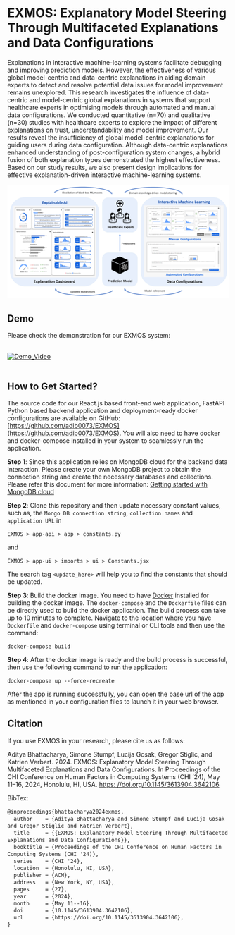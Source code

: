 # EXMOS: Explanatory Model Steering Through Multifaceted Explanations and Data Configurations

Explanations in interactive machine-learning systems facilitate debugging and improving prediction models. However, the effectiveness of various global model-centric and data-centric explanations in aiding domain experts to detect and resolve potential data issues for model improvement remains unexplored. This research investigates the influence of data-centric and model-centric global explanations in systems that support healthcare experts in optimising models through automated and manual data configurations. We conducted quantitative (n=70) and qualitative (n=30) studies with healthcare experts to explore the impact of different explanations on trust, understandability and model improvement. Our results reveal the insufficiency of global model-centric explanations for guiding users during data configuration. Although data-centric explanations enhanced understanding of post-configuration system changes, a hybrid fusion of both explanation types demonstrated the highest effectiveness. Based on our study results, we also present design implications for effective explanation-driven interactive machine-learning systems.

<p align="center" width="100%">
<a href="https://www.youtube.com/watch?v=DP1tAejstAg" target="_blank"><img src="https://github.com/adib0073/EXMOS/blob/main/images/XIL%20Systems.jpg" width="650" alt="EXMOS System"/></a>
</p>

## Demo

Please check the demonstration for our EXMOS system:
<br/>
<br/>

[![Demo_Video](https://img.youtube.com/vi/DP1tAejstAg/0.jpg)](https://www.youtube.com/watch?v=DP1tAejstAg)
<br/>
<br/>

## How to Get Started?
The source code for our React.js based front-end web application, FastAPI Python based backend application and deployment-ready docker configurations are available on GitHub: [https://github.com/adib0073/EXMOS](https://github.com/adib0073/EXMOS). You will also need to have docker and docker-compose installed in your system to seamlessly run the application.

**Step 1**: Since this application relies on MongoDB cloud for the backend data interaction. Please create your own MongoDB project to obtain the connection string and create the necessary databases and collections. Please refer this document for more information: [Getting started with MongoDB cloud](https://www.mongodb.com/docs/guides/atlas/connection-string/)

**Step 2**: Clone this repository and then update necessary constant values, such as, the `Mongo DB connection string`, `collection names` and `application URL` in 
```
EXMOS > app-api > app > constants.py
```
and 

```
EXMOS > app-ui > imports > ui > Constants.jsx
```
The search tag `<update_here>` will help you to find the constants that should be updated.

**Step 3**: Build the docker image. You need to have [Docker](https://www.docker.com) installed for building the docker image. The `docker-compose` and the `Dockerfile` files can be directly used to build the docker application. The build process can take up to 10 minutes to complete. Navigate to the location where you have `Dockerfile` and `docker-compose` using terminal or CLI tools and then use the command:
```
docker-compose build
```

**Step 4**: After the docker image is ready and the build process is successful, then use the following command to run the application:
```
docker-compose up --force-recreate
```
After the app is running successfully, you can open the base url of the app as mentioned in your configuration files to launch it in your web browser.

## Citation
If you use EXMOS in your research, please cite us as follows:

Aditya Bhattacharya, Simone Stumpf, Lucija Gosak, Gregor Stiglic, and Katrien Verbert. 2024. EXMOS: Explanatory Model Steering Through Multifaceted Explanations and Data Configurations. In Proceedings of the CHI Conference on Human Factors in Computing Systems (CHI ’24), May 11–16, 2024, Honolulu, HI, USA. [https:
//doi.org/10.1145/3613904.3642106](https://doi.org/10.1145/3613904.3642106)

BibTex:

```
@inproceedings{bhattacharya2024exmos,
  author    = {Aditya Bhattacharya and Simone Stumpf and Lucija Gosak and Gregor Stiglic and Katrien Verbert},
  title     = {{EXMOS: Explanatory Model Steering Through Multifaceted Explanations and Data Configurations}},
  booktitle = {Proceedings of the CHI Conference on Human Factors in Computing Systems (CHI '24)},
  series    = {CHI '24},
  location  = {Honolulu, HI, USA},
  publisher = {ACM},
  address   = {New York, NY, USA},
  pages     = {27},
  year      = {2024},
  month     = {May 11--16},
  doi       = {10.1145/3613904.3642106},
  url       = {https://doi.org/10.1145/3613904.3642106},
}
```
